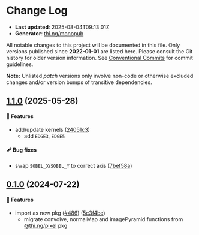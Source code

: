 # Change Log

- **Last updated**: 2025-08-04T09:13:01Z
- **Generator**: [thi.ng/monopub](https://thi.ng/monopub)

All notable changes to this project will be documented in this file.
Only versions published since **2022-01-01** are listed here.
Please consult the Git history for older version information.
See [Conventional Commits](https://conventionalcommits.org/) for commit guidelines.

**Note:** Unlisted _patch_ versions only involve non-code or otherwise excluded changes
and/or version bumps of transitive dependencies.

## [1.1.0](https://github.com/thi-ng/umbrella/tree/@thi.ng/pixel-convolve@1.1.0) (2025-05-28)

#### 🚀 Features

- add/update kernels ([24051c3](https://github.com/thi-ng/umbrella/commit/24051c3))
  - add `EDGE3`, `EDGE5`

#### 🩹 Bug fixes

- swap `SOBEL_X`/`SOBEL_Y` to correct axis ([7bef58a](https://github.com/thi-ng/umbrella/commit/7bef58a))

## [0.1.0](https://github.com/thi-ng/umbrella/tree/@thi.ng/pixel-convolve@0.1.0) (2024-07-22)

#### 🚀 Features

- import as new pkg ([#486](https://github.com/thi-ng/umbrella/issues/486)) ([5c3f4be](https://github.com/thi-ng/umbrella/commit/5c3f4be))
  - migrate convolve, normalMap and imagePyramid functions
    from [@thi.ng/pixel](https://github.com/thi-ng/umbrella/tree/main/packages/pixel) pkg
